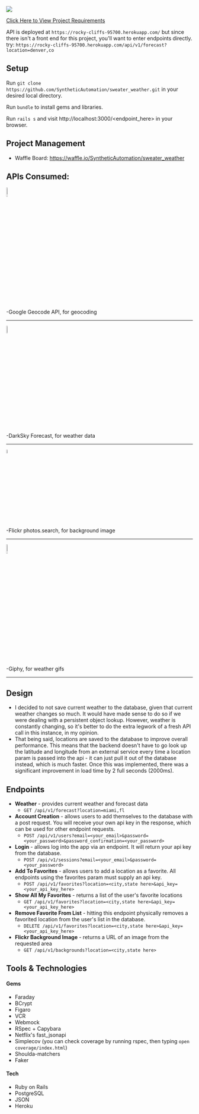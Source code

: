 <img src="https://bit.ly/2SuhtzY">

<a href="https://bit.ly/2TfKX92" target="_blank">Click Here to View Project Requirements</a>

API is deployed at `https://rocky-cliffs-95700.herokuapp.com/`
but since there isn't a front end for this project, you'll want to enter endpoints directly.
try: `https://rocky-cliffs-95700.herokuapp.com/api/v1/forecast?location=denver,co`

## Setup
Run `git clone https://github.com/SyntheticAutomation/sweater_weather.git` in your desired local directory.

Run `bundle` to install gems and libraries.

Run `rails s` and visit http://localhost:3000/<endpoint_here> in your browser.

## Project Management
- Waffle Board: https://waffle.io/SyntheticAutomation/sweater_weather


## APIs Consumed:

<img src="http://i.dailymail.co.uk/i/pix/2015/09/01/18/2BE1E88B00000578-3218613-image-m-5_1441127035222.jpg" width="8%">

-Google Geocode API, for geocoding
<hr>
<img src="https://pbs.twimg.com/profile_images/428154467448389632/gOij3QhC_400x400.png" width="7%">

-DarkSky Forecast, for weather data
<hr>
<img src="https://bit.ly/2SnnkqK" width="5%">

-Flickr photos.search, for background image
<hr>
<img src="https://bit.ly/2Nrr7m5" width="8%">

-Giphy, for weather gifs
<hr>

## Design
- I decided to not save current weather to the database, given that current weather changes so much. It would have made sense to do so if we were dealing with a persistent object lookup. However, weather is constantly changing, so it's better to do the extra legwork of a fresh API call in this instance, in my opinion.
- That being said, locations are saved to the database to improve overall performance. This means that the backend doesn't have to go look up the latitude and longitude from an external service every time a location param is passed into the api - it can just pull it out of the database instead, which is much faster. Once this was implemented, there was a significant improvement in load time by 2 full seconds (2000ms).

## Endpoints
- **Weather** - provides current weather and forecast data
  - `GET /api/v1/forecast?location=miami,fl`
- **Account Creation** - allows users to add themselves to the database with a post request. You will receive your own api key in the response, which can be used for other endpoint requests.
  - `POST /api/v1/users?email=<your_email>&password=<your_password>&password_confirmation=<your_password>`
- **Login** - allows log into the app via an endpoint. It will return your api key from the database.
  - `POST /api/v1/sessions?email=<your_email>&password=<your_password>`
- **Add To Favorites** - allows users to add a location as a favorite. All endpoints using the favorites param must supply an api key.
  - `POST /api/v1/favorites?location=<city,state here>&api_key=<your_api_key_here>`
- **Show All My Favorites** - returns a list of the user's favorite locations
  - `GET /api/v1/favorites?location=<city,state here>&api_key=<your_api_key_here>`
- **Remove Favorite From List** - hitting this endpoint physically removes a favorited location from the user's list in the database.
  - `DELETE /api/v1/favorites?location=<city,state here>&api_key=<your_api_key_here>`
- **Flickr Background Image** - returns a URL of an image from the requested area
  - `GET /api/v1/backgrounds?location=<city,state here>`

## Tools & Technologies
#### Gems
- Faraday
- BCrypt
- Figaro
- VCR
- Webmock
- RSpec + Capybara
- Netflix's fast_jsonapi
- Simplecov (you can check coverage by running rspec, then typing `open coverage/index.html`)
- Shoulda-matchers
- Faker
#### Tech
- Ruby on Rails
- PostgreSQL
- JSON
- Heroku
